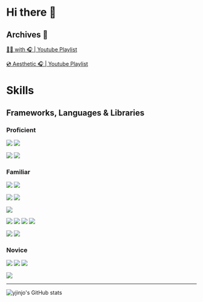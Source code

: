 # Hi there 👋

## Archives 🎼
[🧑‍💻 with 🎧 | Youtube Playlist](https://www.youtube.com/playlist?list=PLXOsrNl3w2Q7QcXxDHfsDW0Pidql3Yhvp)

[💿 Aesthetic 🎧  | Youtube Playlist](https://www.youtube.com/playlist?list=PLXOsrNl3w2Q7Ci5INyKKrnOuWOeV5pQOA)

<!--
**yjinjo/yjinjo** is a ✨ _special_ ✨ repository because its `README.md` (this file) appears on your GitHub profile.

Here are some ideas to get you started:

- 🔭 I’m currently working on ...
- 🌱 I’m currently learning ...
- 👯 I’m looking to collaborate on ...
- 🤔 I’m looking for help with ...
- 💬 Ask me about ...
- 📫 How to reach me: ...
- 😄 Pronouns: ...
- ⚡ Fun fact: ...
-->

# Skills
## Frameworks, Languages & Libraries
### Proficient
<a href="https://www.python.org/" target="_blank"><img src="https://img.shields.io/badge/Python-3776AB?style=flat-square&logo=Python&logoColor=white"/></a> 
<a href="https://www.djangoproject.com/" target="_blank"><img src="https://img.shields.io/badge/Django-092E20?style=flat-square&logo=Django&logoColor=white"/></a> 

<a href="https://www.docker.com/" target="_blank"><img src="https://img.shields.io/badge/Docker-2496ED?style=flat-square&logo=Docker&logoColor=white"/></a>
<a href="https://kubernetes.io/" target="_blank"><img src="https://img.shields.io/badge/Kubernetes-326CE5?style=flat-square&logo=Kubernetes&logoColor=white"/></a> 

### Familiar
<a href="https://www.rust-lang.org/" target="_blank"><img src="https://img.shields.io/badge/Rust-000000?style=flat-square&logo=Rust&logoColor=white"/></a> 
<a href="https://go.dev/" target="_blank"><img src="https://img.shields.io/badge/Go-00ADD8?style=flat-square&logo=Go&logoColor=white"/></a> 


<a href="https://www.postgresql.org/" target="_blank"><img src="https://img.shields.io/badge/Postgresql-4169E1?style=flat-square&logo=Postgresql&logoColor=white"/></a>
<a href="https://www.mongodb.com/" target="_blank"><img src="https://img.shields.io/badge/MongoDB-47A248?style=flat-square&logo=MongoDB&logoColor=white"></a>

<a href="https://pandas.pydata.org/" target="_blank"><img src="https://img.shields.io/badge/pandas-150458?style=flat-square&logo=pandas&logoColor=white"/></a> 

<a href="https://react.dev/" target="_blank"><img src="https://img.shields.io/badge/React-61DAFB?style=flat-square&logo=React&logoColor=white"/></a>
<a href="https://flask.palletsprojects.com/" target="_blank"><img src="https://img.shields.io/badge/Flask-000000?style=flat-square&logo=Flask&logoColor=white"/></a> 
<a href="https://fastapi.tiangolo.com/" target="_blank"><img src="https://img.shields.io/badge/FastAPI-009688?style=flat-square&logo=FastAPI&logoColor=white"/></a> 
<a href="https://spring.io/projects/spring-framework" target="_blank"><img src="https://img.shields.io/badge/Spring-6DB33F?style=flat-square&logo=Spring&logoColor=white"/></a>

<a href="https://www.java.com/" target="_blank"><img src="https://img.shields.io/badge/Java-007396?style=flat-square&logo=Java&logoColor=white"/></a>
<a href="https://www.javascript.com/" target="_blank"><img src="https://img.shields.io/badge/JavaScript-F7DF1E?style=flat-square&logo=JavaScript&logoColor=black"/></a>


### Novice
<a href="https://graphql.org/" target="_blank"><img src="https://img.shields.io/badge/GraphQL-E10098?style=flat-square&logo=GraphQL&logoColor=white"></a>
<a href="https://expressjs.com/" target="_blank"><img src="https://img.shields.io/badge/Express-000000?style=flat-square&logo=Express&logoColor=white"/></a> 
<a href="https://nestjs.com/" target="_blank"><img src="https://img.shields.io/badge/NestJS-E0234E?style=flat-square&logo=NestJS&logoColor=white"/></a>

<a href="https://www.typescriptlang.org/" target="_blank"><img src="https://img.shields.io/badge/TypeScript-3178C6?style=flat-square&logo=TypeScript&logoColor=white"></a>

---

![yjinjo's GitHub stats](https://github-readme-stats.vercel.app/api?username=yjinjo&show_icons=true&theme=radical)
